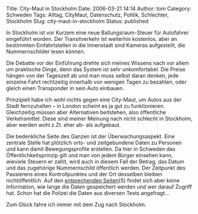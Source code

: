Title: City-Maut in Stockholm
Date: 2006-03-21 14:14
Author: tom
Category: Schweden
Tags: Alltag, CityMaut, Datenschutz, Politik, Schlechter, Stockholm
Slug: city-maut-in-stockholm
Status: published

In Stockholm ist vor Kurzem eine neue Ballungsraum-Steuer für Autofahrer
eingeführt worden. Der Transitverkehr ist weiterhin kostenlos, aber an
bestimmten Einfahrtstellen in die Innenstadt sind Kameras aufgestellt,
die Nummernschilder lesen können.

Die Debatte vor der Einführung drehte sich meines Wissens nach vor allem
um praktische Dinge, denn das System ist sehr unkomfortabel. Die Preise
hängen von der Tageszeit ab und man muss selbst daran denken, jede
einzelne Fahrt rechtzeitig innerhalb von wenigen Tagen zu bezahlen, oder
gleich einen Transponder in sein Auto einbauen.

Prinzipiell habe ich wohl nichts gegen eine City-Maut, um Autos aus der
Stadt fernzuhalten<!--more--> – in London scheint es ja gut zu
funktionieren. Gleichzeitig müssen aber Alternativen beitstehen, also
öffentliche Verkehsmittel. Diese sind meiner Meinung nach nicht schlecht
in Stockholm, aber werden wohl z.Zt. eher ab- als aufgebaut.

Die bedenkliche Seite des Ganzen ist der Überwachungsaspekt. Eine
zentrale Stelle hat plötzlich orts- und zeitgebundene Daten zu Personen
und kann damit Bewegungsprofile erstellen. Da hier in Schweden das
Öffentlichkeitsprinzip gilt und man von jedem Bürger einsehen kann,
wieviele Steuern er zahlt, wird auch in diesem Fall der Betrag, das
Datum und das zugehörige Nummernschild öffentlich werden. Der Zeitpunkt
des Passierens eines Kontrollpunktes und der Ort desselben bleiben
nichtöffentlich. Auf den [entprechenden
Seiten](http://www.vv.se/templates/page3____10911.aspx)(S) findet sich
aber keine Information, wie lange die Daten gespeichert werden und wer
darauf Zugriff hat. Schon hat die Polizei die Daten aus diversen Tests
angefragt…

Zum Glück fahre ich immer mit dem Zug nach Stockholm.

